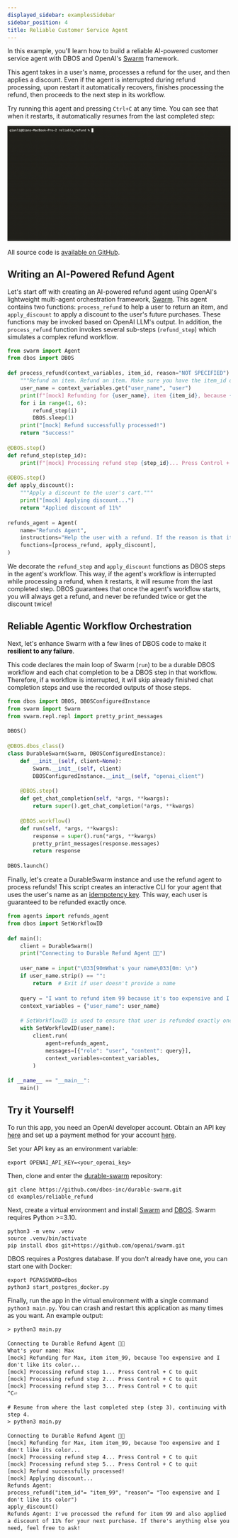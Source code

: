 ```yaml
---
displayed_sidebar: examplesSidebar
sidebar_position: 4
title: Reliable Customer Service Agent
---
```


In this example, you'll learn how to build a reliable AI-powered customer service agent with DBOS and OpenAI's [Swarm](https://github.com/openai/swarm/tree/main) framework.

This agent takes in a user's name, processes a refund for the user, and then applies a discount.
Even if the agent is interrupted during refund processing, upon restart it automatically recovers, finishes processing the refund, then proceeds to the next step in its workflow.

Try running this agent and pressing `Ctrl+C` at any time. You can see that when it restarts, it automatically resumes from the last completed step:

![Reliable Agent Demo](./assets/reliable_agent_demo.gif)

All source code is [available on GitHub](https://github.com/dbos-inc/durable-swarm/tree/main/examples/reliable_refund).


## Writing an AI-Powered Refund Agent

Let's start off with creating an AI-powered refund agent using OpenAI's lightweight multi-agent orchestration framework, [Swarm](https://github.com/openai/swarm/tree/main).
This agent contains two functions: `process_refund` to help a user to return an item, and `apply_discount` to apply a discount to the user's future purchases. These functions may be invoked based on OpenAI LLM's output. In addition, the `process_refund` function invokes several sub-steps (`refund_step`) which simulates a complex refund workflow.

```python showLineNumbers title="agents.py"
from swarm import Agent
from dbos import DBOS

def process_refund(context_variables, item_id, reason="NOT SPECIFIED"):
    """Refund an item. Refund an item. Make sure you have the item_id of the form item_... Ask for user confirmation before processing the refund."""
    user_name = context_variables.get("user_name", "user")
    print(f"[mock] Refunding for {user_name}, item {item_id}, because {reason}...")
    for i in range(1, 6):
        refund_step(i)
        DBOS.sleep(1)
    print("[mock] Refund successfully processed!")
    return "Success!"

@DBOS.step()
def refund_step(step_id):
    print(f"[mock] Processing refund step {step_id}... Press Control + C to quit")

@DBOS.step()
def apply_discount():
    """Apply a discount to the user's cart."""
    print("[mock] Applying discount...")
    return "Applied discount of 11%"

refunds_agent = Agent(
    name="Refunds Agent",
    instructions="Help the user with a refund. If the reason is that it was too expensive, offer the user a refund code. If they insist, then process the refund.",
    functions=[process_refund, apply_discount],
)
```

We decorate the `refund_step` and `apply_discount` functions as DBOS steps in the agent's workflow. This way, if the agent's workflow is interrupted while processing a refund, when it restarts, it will resume from the last completed step.
DBOS guarantees that once the agent's workflow starts, you will always get a refund, and never be refunded twice or get the discount twice!


## Reliable Agentic Workflow Orchestration

Next, let's enhance Swarm with a few lines of DBOS code to make it **resilient to any failure**.

This code declares the main loop of Swarm (`run`) to be a durable DBOS workflow and each chat completion to be a DBOS step in that workflow.
Therefore, if a workflow is interrupted, it will skip already finished chat completion steps and use the recorded outputs of those steps.

```python showLineNumbers title="main.py"
from dbos import DBOS, DBOSConfiguredInstance
from swarm import Swarm
from swarm.repl.repl import pretty_print_messages

DBOS()

@DBOS.dbos_class()
class DurableSwarm(Swarm, DBOSConfiguredInstance):
    def __init__(self, client=None):
        Swarm.__init__(self, client)
        DBOSConfiguredInstance.__init__(self, "openai_client")

    @DBOS.step()
    def get_chat_completion(self, *args, **kwargs):
        return super().get_chat_completion(*args, **kwargs)

    @DBOS.workflow()
    def run(self, *args, **kwargs):
        response = super().run(*args, **kwargs)
        pretty_print_messages(response.messages)
        return response

DBOS.launch()
```

Finally, let's create a DurableSwarm instance and use the refund agent to process refunds!
This script creates an interactive CLI for your agent that uses the user's name as an [idempotency key](../tutorials/idempotency-tutorial.md).
This way, each user is guaranteed to be refunded exactly once.

```python showLineNumbers title="main.py"
from agents import refunds_agent
from dbos import SetWorkflowID

def main():
    client = DurableSwarm()
    print("Connecting to Durable Refund Agent 💪🐝")

    user_name = input("\033[90mWhat's your name\033[0m: \n")
    if user_name.strip() == "":
        return  # Exit if user doesn't provide a name

    query = "I want to refund item 99 because it's too expensive and I don't like its color! I want to proceed with the refund and also get a discount for my next purchase!"
    context_variables = {"user_name": user_name}

    # SetWorkflowID is used to ensure that user is refunded exactly once.
    with SetWorkflowID(user_name):
        client.run(
            agent=refunds_agent,
            messages=[{"role": "user", "content": query}],
            context_variables=context_variables,
        )

if __name__ == "__main__":
    main()
```

## Try it Yourself!

To run this app, you need an OpenAI developer account.
Obtain an API key [here](https://platform.openai.com/api-keys) and set up a payment method for your account [here](https://platform.openai.com/account/billing/overview).

Set your API key as an environment variable:

```shell
export OPENAI_API_KEY=<your_openai_key>
```

Then, clone and enter the [durable-swarm](https://github.com/dbos-inc/dbos-demo-apps) repository:

```shell
git clone https://github.com/dbos-inc/durable-swarm.git
cd examples/reliable_refund
```

Next, create a virtual environment and install [Swarm](https://github.com/openai/swarm/tree/main) and [DBOS](https://github.com/dbos-inc/dbos-transact-py). Swarm requires Python >=3.10.

```shell
python3 -m venv .venv
source .venv/bin/activate
pip install dbos git+https://github.com/openai/swarm.git
```

DBOS requires a Postgres database.
If you don't already have one, you can start one with Docker:

```shell
export PGPASSWORD=dbos
python3 start_postgres_docker.py
```

Finally, run the app in the virtual environment with a single command `python3 main.py`.
You can crash and restart this application as many times as you want. An example output:

```shell
> python3 main.py

Connecting to Durable Refund Agent 💪🐝
What's your name: Max
[mock] Refunding for Max, item item_99, because Too expensive and I don't like its color...
[mock] Processing refund step 1... Press Control + C to quit
[mock] Processing refund step 2... Press Control + C to quit
[mock] Processing refund step 3... Press Control + C to quit
^C⏎

# Resume from where the last completed step (step 3), continuing with step 4.
> python3 main.py

Connecting to Durable Refund Agent 💪🐝
[mock] Refunding for Max, item item_99, because Too expensive and I don't like its color...
[mock] Processing refund step 4... Press Control + C to quit
[mock] Processing refund step 5... Press Control + C to quit
[mock] Refund successfully processed!
[mock] Applying discount...
Refunds Agent:
process_refund("item_id"= "item_99", "reason"= "Too expensive and I don't like its color")
apply_discount()
Refunds Agent: I've processed the refund for item 99 and also applied a discount of 11% for your next purchase. If there's anything else you need, feel free to ask!
```